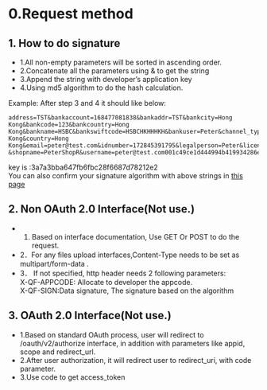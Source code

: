 # 0.Request method   


## 1. How to do signature                                  
  + 1.All non-empty parameters will be sorted in ascending order.
  + 2.Concatenate all the parameters using & to get the string
  + 3.Append the string with developer’s application key 
  + 4.Using md5 algorithm to do the hash calculation.
  
  Example:
  After step 3 and 4 it should like below:
  ```
  address=TST&bankaccount=168477081838&bankaddr=TST&bankcity=Hong Kong&bankcode=123&bankcountry=Hong Kong&bankname=HSBC&bankswiftcode=HSBCHKHHHKH&bankuser=Peter&channel_type=&city=Hong Kong&country=Hong Kong&email=peter@test.com&idnumber=172845391795&legalperson=Peter&licenseactive_date=20160810&licensenumber=123456&mcc_id=21002&mobile=123456&name=Peter &shopname=PeterShopR&username=peter@test.com001c49ce1d444994b419934286eb07b40f2
```
key is :3a7a3bba647fb6fbc28f6687d78212e2                 
You can also confirm your signature algorithm with above strings in [this page](http://md5jiami.51240.com/) 

## 2. Non OAuth 2.0 Interface(Not use.)              
 + 1. Based on interface documentation, Use GET Or POST to do the request.                             
 + 2．For any files upload interfaces,Content-Type needs to be set as multipart/form-data .                      
 + 3． If not specified, http header needs 2 following parameters:               
 X-QF-APPCODE: Allocate to developer the appcode.      
 X-QF-SIGN:Data signature, The signature based on the algorithm        

## 3. OAuth 2.0 Interface(Not use.) 
 + 1.Based on standard OAuth process, user will redirect to /oauth/v2/authorize interface, in addition with parameters like appid, scope and redirect_url.
 + 2.After user authorization, it will redirect user to redirect_uri, with code parameter.
 + 3.Use code to get access_token 




 
